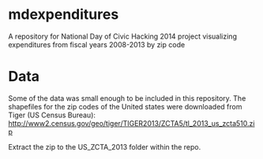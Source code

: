 mdexpenditures
==============

A repository for National Day of Civic Hacking 2014 project visualizing expenditures from fiscal years 2008-2013 by zip code

Data
====
Some of the data was small enough to be included in this repository.  The shapefiles for the zip codes of the United states were downloaded from Tiger (US Census Bureau): http://www2.census.gov/geo/tiger/TIGER2013/ZCTA5/tl_2013_us_zcta510.zip

Extract the zip to the US_ZCTA_2013 folder within the repo.
